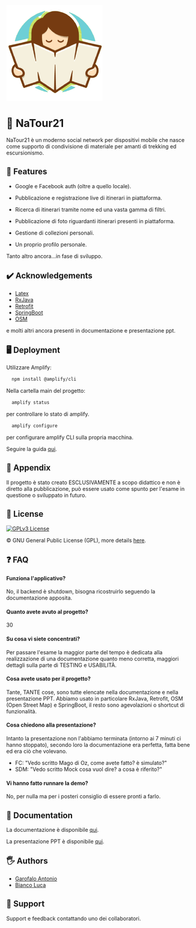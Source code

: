 
![Logo](https://github.com/Endless077/NaTour21/blob/main/other/logo/app_logo.png)

# 🌲 NaTour21

NaTour21 è un moderno social network per dispositivi mobile che nasce come supporto di condivisione di materiale per amanti di trekking ed escursionismo.


## 🚀 Features

- Google e Facebook auth (oltre a quello locale).

- Pubblicazione e registrazione live di itinerari in piattaforma.

- Ricerca di itinerari tramite nome ed una vasta gamma di filtri.

- Pubblicazione di foto riguardanti itinerari presenti in piattaforma.

- Gestione di collezioni personali.

- Un proprio profilo personale.

Tanto altro ancora…in fase di sviluppo.


## ✔️ Acknowledgements

- [Latex](https://www.overleaf.com/learn/latex/Tutorials)
- [RxJava](https://github.com/ReactiveX/RxJava)
- [Retrofit](https://square.github.io/retrofit/)
- [SpringBoot](https://docs.spring.io/spring-boot/docs/current/reference/htmlsingle/)
- [OSM](https://wiki.openstreetmap.org/wiki/API)

e molti altri ancora presenti in documentazione e presentazione ppt.


## 🖥️ Deployment

Utilizzare Amplify:

```bash
  npm install @amplify/cli
```

Nella cartella main del progetto:

```bash
  amplify status
```
per controllare lo stato di amplify.

```bash
  amplify configure
```
per configurare amplify CLI sulla propria macchina.

Seguire la guida [qui](https://docs.amplify.aws/lib/q/platform/android/).


## 📖 Appendix

Il progetto è stato creato ESCLUSIVAMENTE a scopo
didattico e non è diretto alla pubblicazione, può
essere usato come spunto per l'esame in questione 
o sviluppato in futuro.


## 💾 License

[![GPLv3 License](https://img.shields.io/badge/License-GPL%20v3-yellow.svg)](https://opensource.org/licenses/)

©️ GNU General Public License (GPL), more details [here](https://www.gnu.org/licenses/gpl-3.0.en.html).


## ❓ FAQ

#### Funziona l'applicativo?

No, il backend è shutdown, bisogna ricostruirlo seguendo la documentazione apposita.

#### Quanto avete avuto al progetto?

30

#### Su cosa vi siete concentrati?

Per passare l'esame la maggior parte del tempo è dedicata
alla realizzazione di una documentazione quanto meno corretta,
maggiori dettagli sulla parte di TESTING e USABILITÀ.

#### Cosa avete usato per il progetto?

Tante, TANTE cose, sono tutte elencate nella documentazione
e nella presentazione PPT. Abbiamo usato in particolare
RxJava, Retrofit, OSM (Open Street Map) e SpringBoot, il
resto sono agevolazioni o shortcut di funzionalità.

#### Cosa chiedono alla presentazione?

Intanto la presentazione non l'abbiamo terminata (intorno
ai 7 minuti ci hanno stoppato), secondo loro la documentazione
era perfetta, fatta bene ed era ciò che volevano.

- FC: "Vedo scritto Mago di Oz, come avete fatto? è simulato?"
- SDM: "Vedo scritto Mock cosa vuol dire? a cosa è riferito?"

#### Vi hanno fatto runnare la demo?

No, per nulla ma per i posteri consiglio di essere pronti a farlo.


## 📝 Documentation

La documentazione è disponibile [qui](https://github.com/Endless077/NaTour21/blob/main/Varie/NaTour21.pdf).

La presentazione PPT è disponibile [qui](https://github.com/Endless077/NaTour21/blob/main/Varie/NaTour21.pptx).


## 🖐 Authors

- [Garofalo Antonio](https://github.com/Endless077)
- [Bianco Luca](https://github.com/Luca-Bianco)


## 📧 Support

Support e feedback contattando uno dei collaboratori.